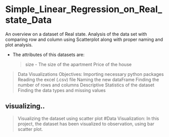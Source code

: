 # Simple_Linear_Regression_on_Real_state_Data #
An overview on a dataset of Real state. Analysis of the data set with comparing row and column using Scatterplot along with proper naming and plot analysis.
* The attributes of this datasets are:
    >size - The size of the apartment
    >Price of the house
> Data Visualizations Objectives:
   > Importing necessary python packages
   > Reading the excel (.csv) file
   > Naming the new dataFrame
   > Finding the number of rows and columns
   > Descriptive Statistics of the dataset
   > Finding the data types and missing values
## visualizing..
   > Visualizing the dataset using scatter plot
#Data Visualization:
In this project, the dataset has been visualized to observation, using bar scatter plot.
